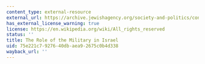 ```yaml
---
content_type: external-resource
external_url: https://archive.jewishagency.org/society-and-politics/content/36591/
has_external_license_warning: true
license: https://en.wikipedia.org/wiki/All_rights_reserved
status: ''
title: The Role of the Military in Israel
uid: 75e221c7-9276-40db-aea9-2675c0b4d338
wayback_url: ''
---
```

